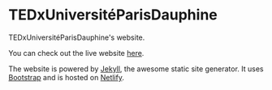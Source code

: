 # TEDxUniversitéParisDauphine

TEDxUniversitéParisDauphine's website.

You can check out the live website [here](https://tedxparisdauphine.com/).

The website is powered by [Jekyll](https://jekyllrb.com/), the awesome static site generator. It uses [Bootstrap](https://getbootstrap.com/) and is hosted on [Netlify](https://www.netlify.com/).
